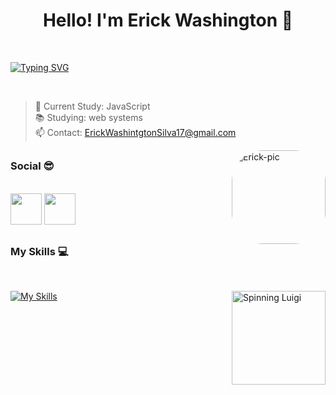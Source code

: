 # <h1 align="center">Hello! I'm Erick Washington 💚</h1>
<br>

  [![Typing SVG](https://readme-typing-svg.demolab.com/?lines=Turn_Coffee_into_Code;Cat_is_Life)](https://git.io/typing-svg)

 <br>

> 🌱 Current Study: JavaScript <br>
> 📚 Studying: web systems <br>
> 📫 Contact: ErickWashintgtonSilva17@gmail.com
<div>
<img align="right" alt="Erick-pic" height="150" style="border-radius:50px;" src="https://yt3.ggpht.com/fKv9jFSFQAg6YYMiPlITnKHT_jq36QW_qafj8k8Dxir2cQZCbY9Hv94KtgczKL6pVv3MGqKaLKa4=s600-c-fcrop64=1,00000000ffffffff-nd-v1-rwa">
</div>

 ##
  
  ### Social 😎
  
  <br>
  
<div> 
  <a href="https://www.youtube.com/channel/userick17" target="_blank"><img width="50px%" height="50px" src="https://cdn-icons-png.flaticon.com/512/3938/3938026.png" target="_blank"></a>
  <a href="https://www.instagram.com/userick17/" target="_blank"><img width="50px%" height="50px" src="https://cdn-icons-png.flaticon.com/512/1409/1409946.png" target="_blank"></a>
 </div> 
  
##

 ### My Skills 💻
<br>

[![My Skills](https://skillicons.dev/icons?i=js,html,css,markdown,godot,linux,vscode)](https://skillicons.dev)
<img align="right" alt="Spinning Luigi" height="150" src="https://media.tenor.com/fzl1j4NuPIwAAAAi/spinning-luigi.gif"> 

  
 ##

 

